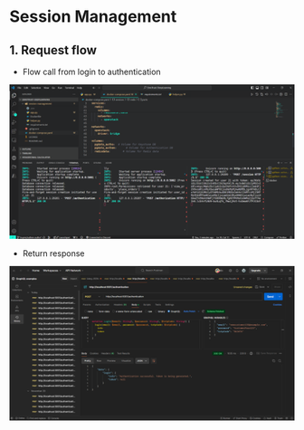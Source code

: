 # Session Management

## 1. Request flow

- Flow call from login to authentication

![flow](./images/flow.png)

- Return response

![flow](./images/authentication.png)
